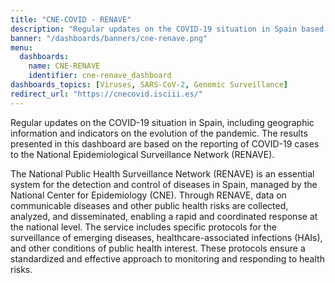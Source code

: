 ```yaml
---
title: "CNE-COVID - RENAVE"
description: "Regular updates on the COVID-19 situation in Spain based on the reporting of COVID-19 cases to the National Epidemiological Surveillance Network (RENAVE)"
banner: "/dashboards/banners/cne-renave.png"
menu:
  dashboards:
    name: CNE-RENAVE
    identifier: cne-renave_dashboard
dashboards_topics: [Viruses, SARS-CoV-2, Genomic Surveillance]
redirect_url: "https://cnecovid.isciii.es/"
---
```


Regular updates on the COVID-19 situation in Spain, including geographic information and indicators on the evolution of the pandemic. The results presented in this dashboard are based on the reporting of COVID-19 cases to the National Epidemiological Surveillance Network (RENAVE).

The National Public Health Surveillance Network (RENAVE) is an essential system for the detection and control of diseases in Spain, managed by the National Center for Epidemiology (CNE). Through RENAVE, data on communicable diseases and other public health risks are collected, analyzed, and disseminated, enabling a rapid and coordinated response at the national level. The service includes specific protocols for the surveillance of emerging diseases, healthcare-associated infections (HAIs), and other conditions of public health interest. These protocols ensure a standardized and effective approach to monitoring and responding to health risks.
